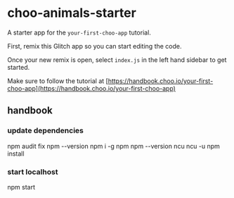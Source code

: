 # choo-animals-starter

A starter app for the `your-first-choo-app` tutorial.

First, remix this Glitch app so you can start editing the code.

Once your new remix is open, select `index.js` in the left hand sidebar to get started.

Make sure to follow the tutorial at [https://handbook.choo.io/your-first-choo-app](https://handbook.choo.io/your-first-choo-app)

## handbook

### update dependencies

npm audit fix 
npm --version
npm i -g npm
npm --version
ncu
ncu -u
npm install

### start localhost

npm start
 
